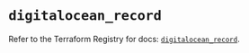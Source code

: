 # `digitalocean_record`

Refer to the Terraform Registry for docs: [`digitalocean_record`](https://registry.terraform.io/providers/digitalocean/digitalocean/2.64.0/docs/resources/record).
